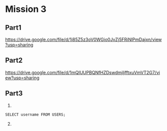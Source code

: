 # Mission 3

## Part1
https://drive.google.com/file/d/1i85Z5z3oV0WGio0JvZj5FRiNlPmDajxn/view?usp=sharing

## Part2
https://drive.google.com/file/d/1mQIUUPBQNfHZDswdmjljfftxuVmVT2G7/view?usp=sharing

## Part3
1.
```
SELECT username FROM USERS;
```

2.
